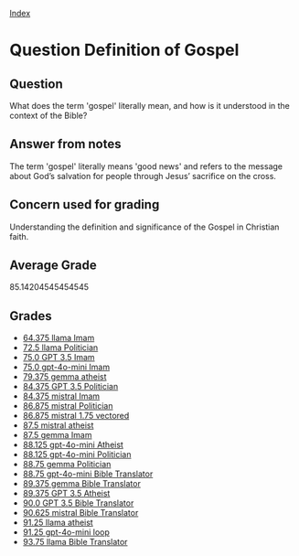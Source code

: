 
[Index](../../index.md)
# Question Definition of Gospel
## Question
What does the term 'gospel' literally mean, and how is it understood in the context of the Bible?

## Answer from notes
The term 'gospel' literally means 'good news' and refers to the message about God’s salvation for people through Jesus’ sacrifice on the cross.

## Concern used for grading
Understanding the definition and significance of the Gospel in Christian faith.

## Average Grade
85.14204545454545

## Grades
 * [64.375 llama Imam](../answers/llama_Imam/Definition_of_Gospel.md)
 * [72.5 llama Politician](../answers/llama_Politician/Definition_of_Gospel.md)
 * [75.0 GPT 3.5 Imam](../answers/GPT_3.5_Imam/Definition_of_Gospel.md)
 * [75.0 gpt-4o-mini Imam](../answers/gpt-4o-mini_Imam/Definition_of_Gospel.md)
 * [79.375 gemma atheist](../answers/gemma_atheist/Definition_of_Gospel.md)
 * [84.375 GPT 3.5 Politician](../answers/GPT_3.5_Politician/Definition_of_Gospel.md)
 * [84.375 mistral Imam](../answers/mistral_Imam/Definition_of_Gospel.md)
 * [86.875 mistral Politician](../answers/mistral_Politician/Definition_of_Gospel.md)
 * [86.875 mistral 1.75 vectored](../answers/mistral_1.75_vectored/Definition_of_Gospel.md)
 * [87.5 mistral atheist](../answers/mistral_atheist/Definition_of_Gospel.md)
 * [87.5 gemma Imam](../answers/gemma_Imam/Definition_of_Gospel.md)
 * [88.125 gpt-4o-mini Atheist](../answers/gpt-4o-mini_Atheist/Definition_of_Gospel.md)
 * [88.125 gpt-4o-mini Politician](../answers/gpt-4o-mini_Politician/Definition_of_Gospel.md)
 * [88.75 gemma Politician](../answers/gemma_Politician/Definition_of_Gospel.md)
 * [88.75 gpt-4o-mini Bible Translator](../answers/gpt-4o-mini_Bible_Translator/Definition_of_Gospel.md)
 * [89.375 gemma Bible Translator](../answers/gemma_Bible_Translator/Definition_of_Gospel.md)
 * [89.375 GPT 3.5 Atheist](../answers/GPT_3.5_Atheist/Definition_of_Gospel.md)
 * [90.0 GPT 3.5 Bible Translator](../answers/GPT_3.5_Bible_Translator/Definition_of_Gospel.md)
 * [90.625 mistral Bible Translator](../answers/mistral_Bible_Translator/Definition_of_Gospel.md)
 * [91.25 llama atheist](../answers/llama_atheist/Definition_of_Gospel.md)
 * [91.25 gpt-4o-mini loop](../answers/gpt-4o-mini_loop/Definition_of_Gospel.md)
 * [93.75 llama Bible Translator](../answers/llama_Bible_Translator/Definition_of_Gospel.md)

